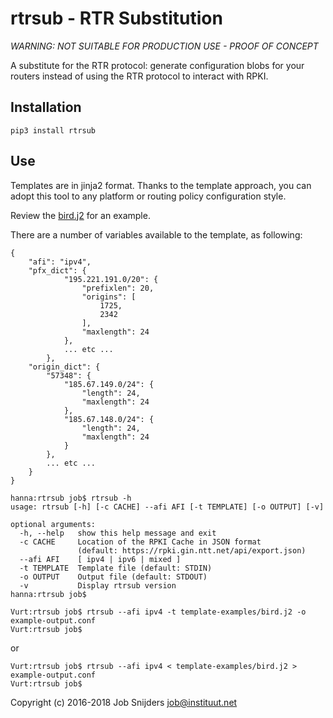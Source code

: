 rtrsub - RTR Substitution
=========================

*WARNING: NOT SUITABLE FOR PRODUCTION USE - PROOF OF CONCEPT*

A substitute for the RTR protocol: generate configuration blobs for your
routers instead of using the RTR protocol to interact with RPKI.

Installation
------------

`pip3 install rtrsub`

Use
---

Templates are in jinja2 format. Thanks to the template approach, you can adopt
this tool to any platform or routing policy configuration style.

Review the [bird.j2](../master/template-examples/bird.j2) for an example.

There are a number of variables available to the template, as following:

```
{
    "afi": "ipv4",
    "pfx_dict": {
            "195.221.191.0/20": {
                "prefixlen": 20,
                "origins": [
                    1725,
                    2342
                ],
                "maxlength": 24
            },
            ... etc ...
        },
    "origin_dict": {
        "57348": {
            "185.67.149.0/24": {
                "length": 24,
                "maxlength": 24
            },
            "185.67.148.0/24": {
                "length": 24,
                "maxlength": 24
            }
        },
        ... etc ...
    }
}
```

```
hanna:rtrsub job$ rtrsub -h
usage: rtrsub [-h] [-c CACHE] --afi AFI [-t TEMPLATE] [-o OUTPUT] [-v]

optional arguments:
  -h, --help   show this help message and exit
  -c CACHE     Location of the RPKI Cache in JSON format
               (default: https://rpki.gin.ntt.net/api/export.json)
  --afi AFI    [ ipv4 | ipv6 | mixed ]
  -t TEMPLATE  Template file (default: STDIN)
  -o OUTPUT    Output file (default: STDOUT)
  -v           Display rtrsub version
hanna:rtrsub job$
```

```
Vurt:rtrsub job$ rtrsub --afi ipv4 -t template-examples/bird.j2 -o example-output.conf
Vurt:rtrsub job$
```

or

```
Vurt:rtrsub job$ rtrsub --afi ipv4 < template-examples/bird.j2 > example-output.conf
Vurt:rtrsub job$
```

Copyright (c) 2016-2018 Job Snijders <job@instituut.net>
